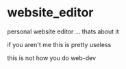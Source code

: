 # website_editor
personal website editor
...
thats about it

if you aren't me this is pretty useless


this is not how you do web-dev
